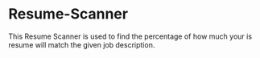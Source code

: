 # Resume-Scanner
This Resume Scanner is used to find the percentage of how much your is resume will match the given job
description.
